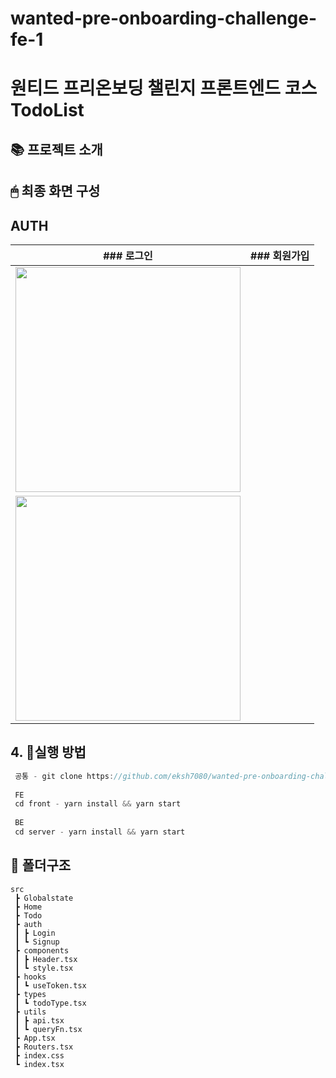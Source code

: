 # wanted-pre-onboarding-challenge-fe-1
<h1>원티드 프리온보딩 챌린지 프론트엔드 코스 TodoList</h1>

## 📚 프로젝트 소개


## 🖱 최종 화면 구성

## AUTH

| ### 로그인                             | ### 회원가입                           |
| -------------------------------------------- | ------------------------------------------------- |
|<img src="https://user-images.githubusercontent.com/93601210/213424764-008ee264-91ef-4024-abbc-87941dceb1b3.gif" width="360"/>|
<img src="https://user-images.githubusercontent.com/93601210/213424829-ed4ece04-7f22-4030-ba83-d0d2f77e98f3.gif" width="360"/>|


## 4. 🏹실행 방법
```typescript
 공통 - git clone https://github.com/eksh7080/wanted-pre-onboarding-challenge-fe-1.git
 
 FE
 cd front - yarn install && yarn start
 
 BE
 cd server - yarn install && yarn start
```

## 📂 폴더구조
```
src
 ┣ Globalstate
 ┣ Home
 ┣ Todo
 ┣ auth
 ┃ ┣ Login
 ┃ ┗ Signup
 ┣ components
 ┃ ┣ Header.tsx
 ┃ ┗ style.tsx
 ┣ hooks
 ┃ ┗ useToken.tsx
 ┣ types
 ┃ ┗ todoType.tsx
 ┣ utils
 ┃ ┣ api.tsx
 ┃ ┗ queryFn.tsx
 ┣ App.tsx
 ┣ Routers.tsx
 ┣ index.css
 ┗ index.tsx
```


